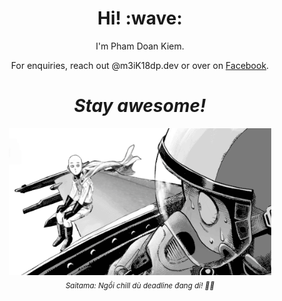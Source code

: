<h1 align='center'> Hi! :wave:</h1>
<p align='center'>
I'm Pham Doan Kiem.
</p>
<p align='center'>For enquiries, reach out @m3iK18dp.dev or over on <a href="https://www.facebook.com/m3iK18dp.dev/">Facebook</a>.</p>

<h1 align='center'><i>Stay awesome!</i></h1>

<p align="center">
  <img src="./Saitama_1.gif" alt="Saitama relax" width="420" /><br/>
  <sub><i>Saitama: Ngồi chill dù deadline đang dí! 😶‍🌫️</i></sub>
</p>